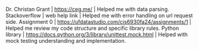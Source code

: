 Dr. Christan Grant | https://ceg.me/ | Helped me with data parsing. 
Stackoverflow | web help link | Helped me with error handling on url request side. 
Assignment 0 | https://ufdatastudio.com/cis6930fa24/assignments/1 | Helped me review my code structure and specific library rules. 
Python library | https://docs.python.org/3/library/unittest.mock.html | Helped with mock testing understanding and implementation.